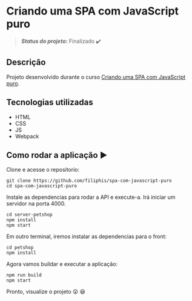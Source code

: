 # Criando uma SPA com JavaScript puro
> **_Status do projeto:_** Finalizado :heavy_check_mark:

<!-- ## Preview -->

<!-- Visualize o projeto em: https://filiphis.github.io/spa-com-javascript-puro -->

<!-- ![Preview To Do List](./design/spa-js-puro.png) -->

## Descrição

Projeto desenvolvido durante o curso [Criando uma SPA com JavaScript puro](https://cursos.alura.com.br/course/spa-javascript-puro).


## Tecnologias utilizadas
* HTML
* CSS
* JS
* Webpack

## Como rodar a aplicação  :arrow_forward:

Clone e acesse o repositorio:
```
git clone https://github.com/filiphis/spa-com-javascript-puro
cd spa-com-javascript-puro
```

Instale as dependencias para rodar a API e execute-a. Irá iniciar um servidor na porta 4000.
```
cd server-petshop
npm install
npm start
```

Em outro terminal, iremos instalar as dependencias para o front:
```
cd petshop
npm install
```

Agora vamos buildar e executar a aplicação:
```
npm run build
npm start
```

Pronto, visualize o projeto :open_mouth: :satisfied:


